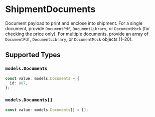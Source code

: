 # ShipmentDocuments

Document payload to print and enclose into shipment. For a single document, provide `DocumentPdf`, `DocumentLibrary`, or `DocumentMock` (for checking the price only). For multiple documents, provide an array of `DocumentPdf`, `DocumentLibrary`, or `DocumentMock` objects (1–20).


## Supported Types

### `models.Documents`

```typescript
const value: models.Documents = {
  id: 887,
};
```

### `models.Documents[]`

```typescript
const value: models.Documents[] = [];
```

